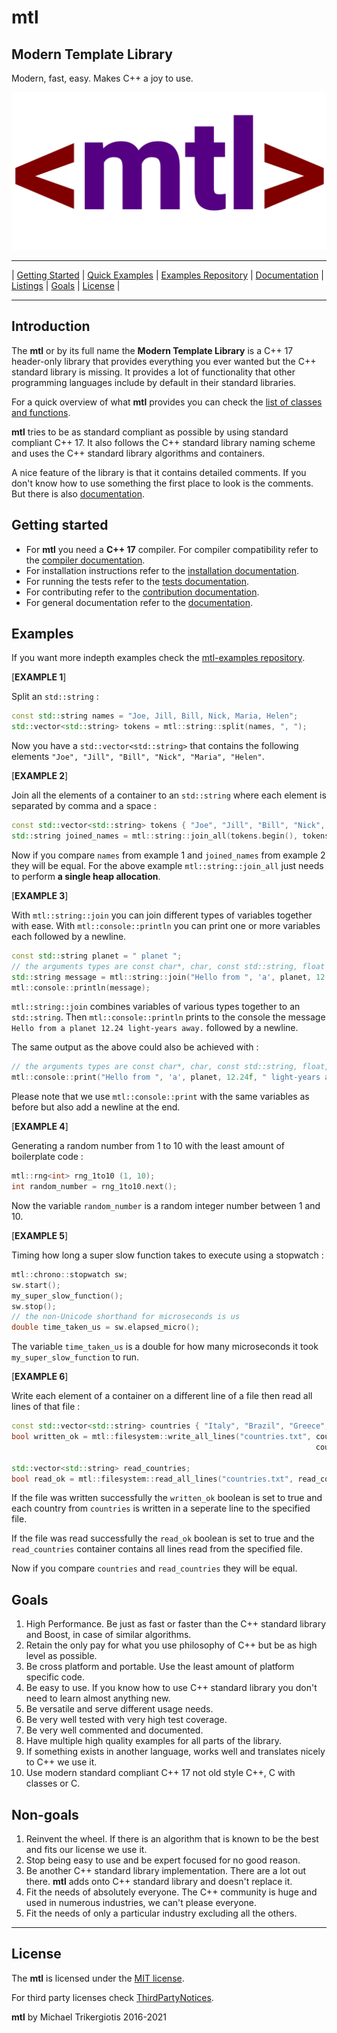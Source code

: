 # mtl

## Modern Template Library

Modern, fast, easy. Makes C++ a joy to use.

![mtl logo](./docs/mtl-logo.png)

------------------------------------------------------------
| [Getting Started](#getting-started) | [Quick Examples](#examples) | [Examples Repository](https://github.com/MichaelTrikergiotis/mtl-examples) | [Documentation](./docs/documentation.md) | [Listings](./docs/documentation.md#listings) | [Goals](#goals) | [License](#license) |

------------------------------------------------------------

## Introduction

The **mtl** or by its full name the **Modern Template Library** is a C++ 17 header-only library that provides everything you ever wanted but the C++ standard library is missing. It provides a lot of functionality that other programming languages include by default in their standard libraries.

For a quick overview of what **mtl** provides you can check the [list of classes and functions](./docs/listing.md).

**mtl** tries to be as standard compliant as possible by using standard compliant C++ 17. It also follows the C++ standard library naming scheme and uses the C++ standard library algorithms and containers.

A nice feature of the library is that it contains detailed comments. If you don't know how to use something the first place to look is the comments. But there is also [documentation](./docs/documentation.md).

## Getting started

- For **mtl** you need a **C++ 17** compiler. For compiler compatibility refer to the [compiler documentation](./docs/documentation.md#c-version-and-compiler-compatibility).
- For installation instructions refer to the [installation documentation](./docs/documentation.md#installation).
- For running the tests refer to the [tests documentation](./docs/documentation.md#how-to-run-the-tests).
- For contributing refer to the [contribution documentation](./contributing.md).
- For general documentation refer to the [documentation](./docs/documentation.md).

## Examples

If you want more indepth examples check the [mtl-examples repository](https://github.com/MichaelTrikergiotis/mtl-examples).

[**EXAMPLE 1**]

Split an `std::string` :

```c++
const std::string names = "Joe, Jill, Bill, Nick, Maria, Helen";
std::vector<std::string> tokens = mtl::string::split(names, ", ");
```

Now you have a `std::vector<std::string>` that contains the following elements `"Joe", "Jill", "Bill", "Nick", "Maria", "Helen"`.

[**EXAMPLE 2**]

Join all the elements of a container to an `std::string` where each element is separated by comma and a space :

```c++
const std::vector<std::string> tokens { "Joe", "Jill", "Bill", "Nick", "Maria", "Helen" };
std::string joined_names = mtl::string::join_all(tokens.begin(), tokens.end(), ", ");
```

Now if you compare `names` from example 1 and `joined_names` from example 2 they will be equal. For the above example `mtl::string::join_all` just needs to perform **a single heap allocation**.

[**EXAMPLE 3**]

With `mtl::string::join` you can join different types of variables together with ease. With `mtl::console::println` you can print one or more variables each followed by a newline.

```c++
const std::string planet = " planet ";
// the arguments types are const char*, char, const std::string, float and const char*
std::string message = mtl::string::join("Hello from ", 'a', planet, 12.24f, " light-years away.");
mtl::console::println(message);
```

`mtl::string::join` combines variables of various types together to an `std::string`. Then `mtl::console::println` prints to the console the message `Hello from a planet 12.24 light-years away.` followed by a newline.

The same output as the above could also be achieved with :

```c++
// the arguments types are const char*, char, const std::string, float, const char* and char
mtl::console::print("Hello from ", 'a', planet, 12.24f, " light-years away.", '\n');
```

Please note that we use `mtl::console::print` with the same variables as before but also add a newline at the end.

[**EXAMPLE 4**]

Generating a random number from 1 to 10 with the least amount of boilerplate code :

```c++
mtl::rng<int> rng_1to10 (1, 10);
int random_number = rng_1to10.next();
```

Now the variable `random_number` is a random integer number between 1 and 10.

[**EXAMPLE 5**]

Timing how long a super slow function takes to execute using a stopwatch :

```c++
mtl::chrono::stopwatch sw;
sw.start();
my_super_slow_function();
sw.stop();
// the non-Unicode shorthand for microseconds is us
double time_taken_us = sw.elapsed_micro();
```

The variable `time_taken_us` is a double for how many microseconds it took `my_super_slow_function` to run.

[**EXAMPLE 6**]

Write each element of a container on a different line of a file then read all lines of that file :

```c++
const std::vector<std::string> countries { "Italy", "Brazil", "Greece", "Japan" };
bool written_ok = mtl::filesystem::write_all_lines("countries.txt", countries.begin(), 
                                                                    countries.end());

std::vector<std::string> read_countries;
bool read_ok = mtl::filesystem::read_all_lines("countries.txt", read_countries);
```

If the file was written successfully the `written_ok` boolean is set to true and each country from `countries` is written in a seperate line to the specified file.

If the file was read successfully the `read_ok` boolean is set to true and the `read_countries` container contains all lines read from the specified file.

Now if you compare `countries` and `read_countries` they will be equal.

## Goals

1. High Performance. Be just as fast or faster than the C++ standard library and Boost, in case of similar algorithms.
2. Retain the only pay for what you use philosophy of C++ but be as high level as possible.
3. Be cross platform and portable. Use the least amount of platform specific code.
4. Be easy to use. If you know how to use C++ standard library you don't need to learn almost anything new.
5. Be versatile and serve different usage needs.
6. Be very well tested with very high test coverage.
7. Be very well commented and documented.
8. Have multiple high quality examples for all parts of the library.
9. If something exists in another language, works well and translates nicely to C++ we use it.
10. Use modern standard compliant C++ 17 not old style C++, C with classes or C.

## Non-goals

1. Reinvent the wheel. If there is an algorithm that is known to be the best and fits our license we use it.
2. Stop being easy to use and be expert focused for no good reason.
3. Be another C++ standard library implementation. There are a lot out there. **mtl** adds onto C++ standard library and doesn't replace it.
4. Fit the needs of absolutely everyone. The C++ community is huge and used in numerous industries, we can't please everyone.
5. Fit the needs of only a particular industry excluding all the others.

------------------------------------------------------------

## License

The **mtl** is licensed under the [MIT license](./LICENSE).

For third party licenses check [ThirdPartyNotices](./ThirdPartyNotices.txt).

**mtl** by Michael Trikergiotis 2016-2021
